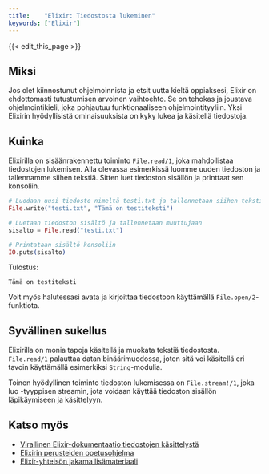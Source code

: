 ```yaml
---
title:    "Elixir: Tiedostosta lukeminen"
keywords: ["Elixir"]
---
```


{{< edit_this_page >}}

## Miksi

Jos olet kiinnostunut ohjelmoinnista ja etsit uutta kieltä oppiaksesi, Elixir on ehdottomasti tutustumisen arvoinen vaihtoehto. Se on tehokas ja joustava ohjelmointikieli, joka pohjautuu funktionaaliseen ohjelmointityyliin. Yksi Elixirin hyödyllisistä ominaisuuksista on kyky lukea ja käsitellä tiedostoja.

## Kuinka

Elixirilla on sisäänrakennettu toiminto ```File.read/1```, joka mahdollistaa tiedostojen lukemisen. Alla olevassa esimerkissä luomme uuden tiedoston ja tallennamme siihen tekstiä. Sitten luet tiedoston sisällön ja printtaat sen konsoliin.

```elixir
# Luodaan uusi tiedosto nimeltä testi.txt ja tallennetaan siihen tekstiä
File.write("testi.txt", "Tämä on testiteksti")

# Luetaan tiedoston sisältö ja tallennetaan muuttujaan
sisalto = File.read("testi.txt")

# Printataan sisältö konsoliin
IO.puts(sisalto)
```

Tulostus:
```
Tämä on testiteksti
```

Voit myös halutessasi avata ja kirjoittaa tiedostoon käyttämällä ```File.open/2```-funktiota.

## Syvällinen sukellus

Elixirilla on monia tapoja käsitellä ja muokata tekstiä tiedostosta. ```File.read/1``` palauttaa datan binäärimuodossa, joten sitä voi käsitellä eri tavoin käyttämällä esimerkiksi ```String```-modulia.

Toinen hyödyllinen toiminto tiedoston lukemisessa on ```File.stream!/1```, joka luo <DateTime>-tyyppisen streamin, jota voidaan käyttää tiedoston sisällön läpikäymiseen ja käsittelyyn.

## Katso myös

- [Virallinen Elixir-dokumentaatio tiedostojen käsittelystä](https://hexdocs.pm/elixir/File.html)
- [Elixirin perusteiden opetusohjelma](https://elixir-lang.org/getting-started/introduction.html)
- [Elixir-yhteisön jakama lisämateriaali](https://elixir-lang.org/resources.html)